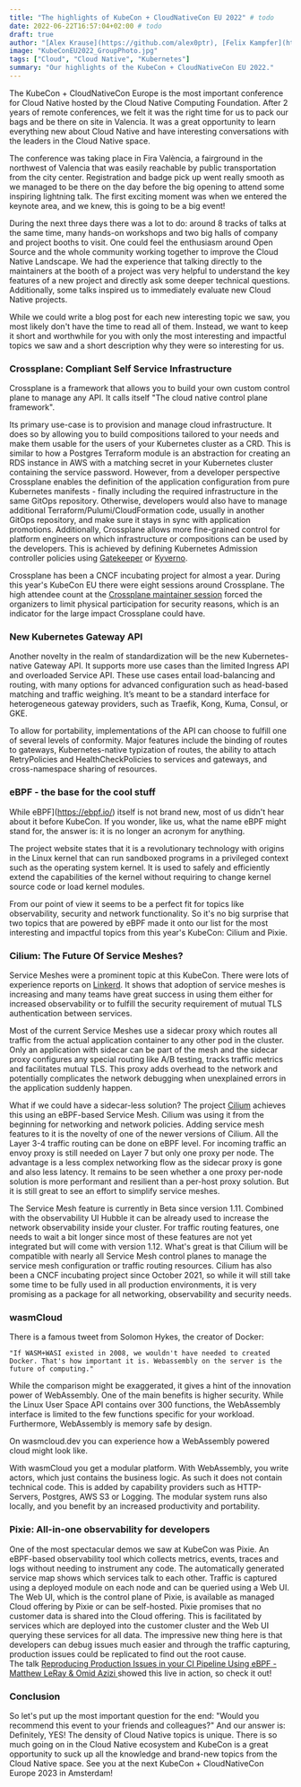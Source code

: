 ```yaml
---
title: "The highlights of KubeCon + CloudNativeCon EU 2022" # todo
date: 2022-06-22T16:57:04+02:00 # todo
draft: true
author: "[Alex Krause](https://github.com/alex0ptr), [Felix Kampfer](https://github.com/FelixKampfer), [Sebastian Macke](https://github.com/s-macke), [Markus Zimmermann](https://github.com/markuszm)", [Dirk Kröhan](https://github.com/dkroehan) # add yourself
image: "KubeConEU2022_GroupPhoto.jpg"
tags: ["Cloud", "Cloud Native", "Kubernetes"]
summary: "Our highlights of the KubeCon + CloudNativeCon EU 2022."
---
```


The KubeCon + CloudNativeCon Europe is the most important conference for Cloud Native hosted by the Cloud Native Computing Foundation. After 2 years of remote conferences, we felt it was the right time for us to pack our bags and be there on site in Valencia. It was a great opportunity to learn everything new about Cloud Native and have interesting conversations with the leaders in the Cloud Native space.

The conference was taking place in Fira València, a fairground in the northwest of Valencia that was easily reachable by public transportation from the city center. Registration and badge pick up went really smooth as we managed to be there on the day before the big opening to attend some inspiring lightning talk. The first exciting moment was when we entered the keynote area, and we knew, this is going to be a big event!

During the next three days there was a lot to do: around 8 tracks of talks at the same time, many hands-on workshops and two big halls of company and project booths to visit. One could feel the enthusiasm around Open Source and the whole community working together to improve the Cloud Native Landscape.  We had the experience that talking directly to the maintainers at the booth of a project was very helpful to understand the key features of a new project and directly ask some deeper technical questions. Additionally, some talks inspired us to immediately evaluate new Cloud Native projects.

While we could write a blog post for each new interesting topic we saw, you most likely don't have the time to read all of them. Instead, we want to keep it short and worthwhile for you with only the most interesting and impactful topics we saw and a short description why they were so interesting for us.

### Crossplane: Compliant Self Service Infrastructure

Crossplane is a framework that allows you to build your own custom control plane to manage any API. It calls itself "The cloud native control plane framework".

Its primary use-case is to provision and manage cloud infrastructure.
It does so by allowing you to build compositions tailored to your needs and make them usable for the users of your Kubernetes cluster as a CRD.
This is similar to how a Postgres Terraform module is an abstraction for creating an RDS instance in AWS with a matching secret in your Kubernetes cluster containing the service password.
However, from a developer perspective Crossplane enables the definition of the application configuration from pure Kubernetes manifests - finally including the required infrastructure in the same GitOps repository.
Otherwise, developers would also have to manage additional Terraform/Pulumi/CloudFormation code, usually in another GitOps repository, and make sure it stays in sync with application promotions.
Additionally, Crossplane allows more fine-grained control for platform engineers on which infrastructure or compositions can be used by the developers. This is achieved by defining Kubernetes Admission controller policies using [Gatekeeper](https://github.com/open-policy-agent/gatekeeper) or [Kyverno](https://github.com/kyverno/kyverno).

Crossplane has been a CNCF incubating project for almost a year.
During this year's KubeCon EU there were eight sessions around Crossplane.
The high attendee count at the [Crossplane maintainer session](https://www.youtube.com/watch?v=xECc7XlD5kY) forced the organizers to limit physical participation for security reasons, which is an indicator for the large impact Crossplane could have.

### New Kubernetes Gateway API 

Another novelty in the realm of standardization will be the new Kubernetes-native Gateway API. It supports more use cases than the limited Ingress API and overloaded Service API. These use cases entail load-balancing and routing, with many options for advanced configuration such as head-based matching and traffic weighing. It’s meant to be a standard interface for heterogeneous gateway providers, such as Traefik, Kong, Kuma, Consul, or GKE.

To allow for portability, implementations of the API can choose to fulfill one of several levels of conformity. Major features include the binding of routes to gateways, Kubernetes-native typization of routes, the ability to attach RetryPolicies and HealthCheckPolicies to services and gateways, and cross-namespace sharing of resources.

### eBPF - the base for the cool stuff
While eBPF](https://ebpf.io/) itself is not brand new, most of us didn't hear about it before KubeCon. If you wonder, like us, what the name eBPF might stand for, the answer is: it is no longer an acronym for anything. 

The project website states that it is a revolutionary technology with origins in the Linux kernel that can run sandboxed programs in a privileged context such as the operating system kernel. It is used to safely and efficiently extend the capabilities of the kernel without requiring to change kernel source code or load kernel modules.

From our point of view it seems to be a perfect fit for topics like observability, security and network functionality. So it's no big surprise that two topics that are powered by eBPF made it onto our list for the most interesting and impactful topics from this year's KubeCon: Cilium and Pixie.

### Cilium: The Future Of Service Meshes?

Service Meshes were a prominent topic at this KubeCon. There were lots of experience reports on [Linkerd](https://linkerd.io). It shows that adoption of service meshes is increasing and many teams have great success in using them either for increased observability or to fulfill the security requirement of mutual TLS authentication between services.

Most of the current Service Meshes use a sidecar proxy which routes all traffic from the actual application container to any other pod in the cluster. Only an application with sidecar can be part of the mesh and the sidecar proxy configures any special routing like A/B testing, tracks traffic metrics and facilitates mutual TLS. This proxy adds overhead to the network and potentially complicates the network debugging when unexplained errors in the application suddenly happen.

What if we could have a sidecar-less solution? The project [Cilium](https://cilium.io/) achieves this using an eBPF-based Service Mesh. Cilium was using it from the beginning for networking and network policies. Adding service mesh features to it is the novelty of one of the newer versions of Cilium. All the Layer 3-4 traffic routing can be done on eBPF level. For incoming traffic an envoy proxy is still needed on Layer 7 but only one proxy per node. The advantage is a less complex networking flow as the sidecar proxy is gone and also less latency.
It remains to be seen whether a one proxy per-node solution is more performant and resilient than a per-host proxy solution. But it is still great to see an effort to simplify service meshes.

The Service Mesh feature is currently in Beta since version 1.11. Combined with the observability UI Hubble it can be already used to increase the network observability inside your cluster. For traffic routing features, one needs to wait a bit longer since most of these features are not yet integrated but will come with version 1.12. What's great is that Cilium will be compatible with nearly all Service Mesh control planes to manage the service mesh configuration or traffic routing resources. Cilium has also been a CNCF incubating project since October 2021, so while it will still take some time to be fully used in all production environments, it is very promising as a package for all networking, observability and security needs.

### wasmCloud

There is a famous tweet from Solomon Hykes, the creator of Docker:

```"If WASM+WASI existed in 2008, we wouldn't have needed to created Docker. That's how important it is. Webassembly on the server is the future of computing."```

While the comparison might be exaggerated, it gives a hint of the innovation power of WebAssembly.
One of the main benefits is higher security. While the Linux User Space API contains over 300 functions, the WebAssembly interface is limited to the few functions specific for your workload. Furthermore, WebAssembly is memory safe by design.

On wasmcloud.dev you can experience how a WebAssembly powered cloud might look like.

With wasmCloud you get a modular platform. With WebAssembly, you write actors, which just contains the business logic. As such it does not contain technical code. This is added by capability providers such as HTTP-Servers, Postgres, AWS S3 or Logging. The modular system runs also locally, and you benefit by an increased productivity and portability.

### Pixie: All-in-one observability for developers

One of the most spectacular demos we saw at KubeCon was Pixie. An eBPF-based observability tool which collects metrics, events, traces and logs without needing to instrument any code. The automatically generated service map shows which services talk to each other. Traffic is captured using a deployed module on each node and can be queried using a Web UI. The Web UI, which is the control plane of Pixie, is available as managed Cloud offering by Pixie or can be self-hosted. Pixie promises that no customer data is shared into the Cloud offering. This is facilitated by services which are deployed into the customer cluster and the Web UI querying these services for all data. The impressive new thing here is that developers can debug issues much easier and through the traffic capturing, production issues could be replicated to find out the root cause.   
The talk [Reproducing Production Issues in your CI Pipeline Using eBPF - Matthew LeRay & Omid Azizi
](https://www.youtube.com/watch?v=_RQLY4KXXG8) showed this live in action, so check it out! 

### Conclusion

So let's put up the most important question for the end: "Would you recommend this event to your friends and colleagues?" And our answer is: Definitely, YES! The density of Cloud Native topics is unique. There is so much going on in the Cloud Native ecosystem and KubeCon is a great opportunity to suck up all the knowledge and brand-new topics from the Cloud Native space. See you at the next KubeCon + CloudNativeCon Europe 2023 in Amsterdam!
